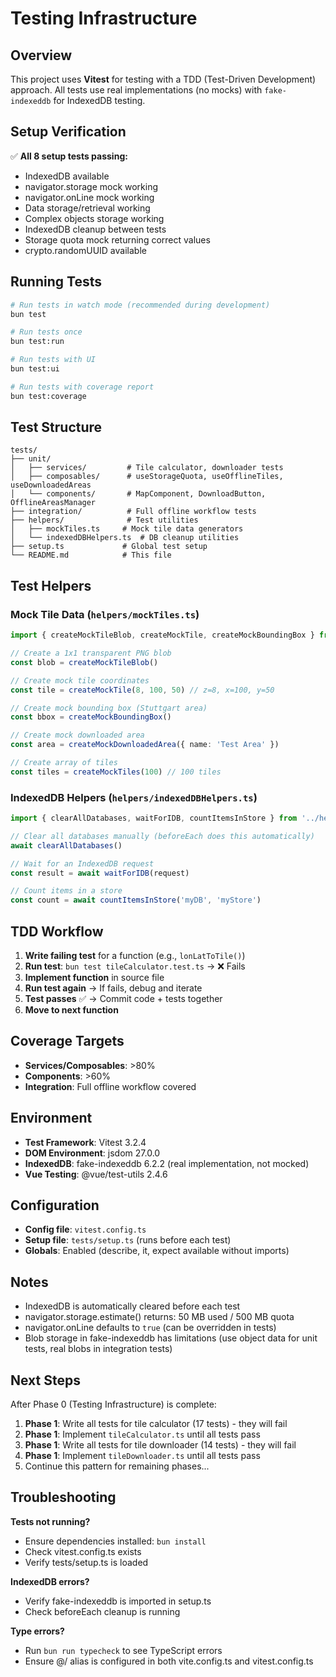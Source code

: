 # Testing Infrastructure

## Overview

This project uses **Vitest** for testing with a TDD (Test-Driven Development) approach. All tests use real implementations (no mocks) with `fake-indexeddb` for IndexedDB testing.

## Setup Verification

✅ **All 8 setup tests passing:**
- IndexedDB available
- navigator.storage mock working
- navigator.onLine mock working
- Data storage/retrieval working
- Complex objects storage working
- IndexedDB cleanup between tests
- Storage quota mock returning correct values
- crypto.randomUUID available

## Running Tests

```bash
# Run tests in watch mode (recommended during development)
bun test

# Run tests once
bun test:run

# Run tests with UI
bun test:ui

# Run tests with coverage report
bun test:coverage
```

## Test Structure

```
tests/
├── unit/
│   ├── services/         # Tile calculator, downloader tests
│   ├── composables/      # useStorageQuota, useOfflineTiles, useDownloadedAreas
│   └── components/       # MapComponent, DownloadButton, OfflineAreasManager
├── integration/          # Full offline workflow tests
├── helpers/              # Test utilities
│   ├── mockTiles.ts     # Mock tile data generators
│   └── indexedDBHelpers.ts  # DB cleanup utilities
├── setup.ts             # Global test setup
└── README.md            # This file
```

## Test Helpers

### Mock Tile Data (`helpers/mockTiles.ts`)

```typescript
import { createMockTileBlob, createMockTile, createMockBoundingBox } from '../helpers/mockTiles'

// Create a 1x1 transparent PNG blob
const blob = createMockTileBlob()

// Create mock tile coordinates
const tile = createMockTile(8, 100, 50) // z=8, x=100, y=50

// Create mock bounding box (Stuttgart area)
const bbox = createMockBoundingBox()

// Create mock downloaded area
const area = createMockDownloadedArea({ name: 'Test Area' })

// Create array of tiles
const tiles = createMockTiles(100) // 100 tiles
```

### IndexedDB Helpers (`helpers/indexedDBHelpers.ts`)

```typescript
import { clearAllDatabases, waitForIDB, countItemsInStore } from '../helpers/indexedDBHelpers'

// Clear all databases manually (beforeEach does this automatically)
await clearAllDatabases()

// Wait for an IndexedDB request
const result = await waitForIDB(request)

// Count items in a store
const count = await countItemsInStore('myDB', 'myStore')
```

## TDD Workflow

1. **Write failing test** for a function (e.g., `lonLatToTile()`)
2. **Run test**: `bun test tileCalculator.test.ts` → ❌ Fails
3. **Implement function** in source file
4. **Run test again** → If fails, debug and iterate
5. **Test passes** ✅ → Commit code + tests together
6. **Move to next function**

## Coverage Targets

- **Services/Composables**: >80%
- **Components**: >60%
- **Integration**: Full offline workflow covered

## Environment

- **Test Framework**: Vitest 3.2.4
- **DOM Environment**: jsdom 27.0.0
- **IndexedDB**: fake-indexeddb 6.2.2 (real implementation, not mocked)
- **Vue Testing**: @vue/test-utils 2.4.6

## Configuration

- **Config file**: `vitest.config.ts`
- **Setup file**: `tests/setup.ts` (runs before each test)
- **Globals**: Enabled (describe, it, expect available without imports)

## Notes

- IndexedDB is automatically cleared before each test
- navigator.storage.estimate() returns: 50 MB used / 500 MB quota
- navigator.onLine defaults to `true` (can be overridden in tests)
- Blob storage in fake-indexeddb has limitations (use object data for unit tests, real blobs in integration tests)

## Next Steps

After Phase 0 (Testing Infrastructure) is complete:

1. **Phase 1**: Write all tests for tile calculator (17 tests) - they will fail
2. **Phase 1**: Implement `tileCalculator.ts` until all tests pass
3. **Phase 1**: Write all tests for tile downloader (14 tests) - they will fail
4. **Phase 1**: Implement `tileDownloader.ts` until all tests pass
5. Continue this pattern for remaining phases...

## Troubleshooting

**Tests not running?**
- Ensure dependencies installed: `bun install`
- Check vitest.config.ts exists
- Verify tests/setup.ts is loaded

**IndexedDB errors?**
- Verify fake-indexeddb is imported in setup.ts
- Check beforeEach cleanup is running

**Type errors?**
- Run `bun run typecheck` to see TypeScript errors
- Ensure @/ alias is configured in both vite.config.ts and vitest.config.ts
